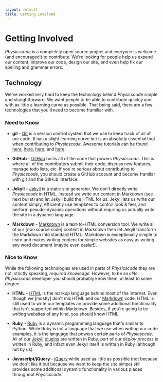 ```yaml
---
layout: default
title: Getting Involved
---
```


# Getting Involved

*Physicscode* is a completely open source project and everyone is welcome (and encouraged!) to contribute.  We're looking for people help us expand our content, improve our code, design our site, and even help fix our spelling and grammar errors.

## Technology

We've worked very hard to keep the technology behind *Physicscode* simple and straightforward.  We want people to be able to contribute quickly and with as little a learning curve as possible.  That being said, there are a few technologies that you'll need to become framiliar with.

### Need to Know

* **git** - [Git](http://git-scm.com) is a version control system that we use to keep track of all of our code.  It has a slight learning curve but is an absolutly essential tool when contributing to *Physicscode*.  Awesome tutorials can be found [here](http://help.github.com/), [here](http://www.kernel.org/pub/software/scm/git/docs/gittutorial.html), [here](http://help.github.com/forking/), and [here](http://progit.org/).

* **GitHub** -  [GitHub](http://github.com) hosts all of the code that powers *Physicscode*.  This is where all of the contributers submit their code, discuss new features, manage todo lists, etc.  If you're serious about contributing to *Physicscode*, you should create a GitHub account and become framilar with git and the GitHub interface.

* **Jekyll** - [Jekyll](http://jekyllrb.com) is a static site generator.  We don't directly write *Physicscode* in HTML.  Instead we write our content in Markdown (see next bullet) and let Jekyll build the HTML for us.  Jekyll lets us write our content simply, efficiently use templates to control look & feel, and perform pesudo-dynamic operations without requring us actually write the site in a dynamic language.

* **Markdown** - [Markdown](http://daringfireball.net/projects/markdow) is a text-to-HTML conversion tool.  We write all of our [non source code] content in Markdown then let Jekyll transform the Markdown into standard HTML.  Markdown is exceptionally simple to learn and makes writing content for simple websites as easy as writing any word document (maybe even easier!).

### Nice to Know

While the following technologies are used in parts of *Physicscode* they are not, strictly speaking, *required knowledge*.  However, to be an *elite* *Physicscode* developer you should probably know them, at least to some degree.

* **HTML** - [HTML]() is the markup language behind most of the internet.  Even though we [mostly] don't mix HTML and our [Markdown](http://daringfireball.net/projects/markdown/) code, HTML is still used to write our templates an provide some additional functionality that isn't supported within Markdown.  Besides, if you're going to be writing websites of any kind, you should know HTML.

* **Ruby** - [Ruby](http://www.ruby-lang.org) is a dynamic programming language that's similar to Python.  While Ruby is not a language that we use when writing our code examples, it is the language that powers certain parts of *Physicscode*.  All of our [Jekyll](http://jekyllrb.com) [plugins](#technology-plugins) are written in Ruby, part of our *deploy process* is written in Ruby, and infact even Jekyll itself is written in Ruby (although not by us).

* **Javascript/jQuery** - [jQuery](http://jquery.com/) while used as little as possible (not because we don't like it but because we want to keep the site simpe) still provides some additional dynamic functionality in various places throughout *Physicscode*.
